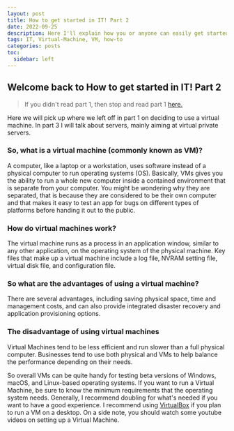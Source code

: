 ```yaml
---
layout: post
title: How to get started in IT! Part 2
date: 2022-09-25
description: Here I'll explain how you or anyone can easily get started in exploring IT, to make it easy I broke this into parts
tags: IT, Virtual-Machine, VM, how-to
categories: posts
toc:
  sidebar: left
---
```


## Welcome back to How to get started in IT! Part 2

> If you didn't read part 1, then stop and read part 1 [here.](https://aaronplayzgaming.com/blog/2022/how-to-get-started/)

Here we will pick up where we left off in part 1 on deciding to use a virtual machine. In part 3 I will talk about servers, mainly aiming at virtual private servers.

### So, what is a virtual machine (commonly known as VM)?

A computer, like a laptop or a workstation, uses software instead of a physical computer to run operating systems (OS). Basically, VMs gives you the ability to run a whole new computer inside a contained environment that is separate from your computer. You might be wondering why they are separated, that is because they are considered to be their own computer and that makes it easy to test an app for bugs on different types of platforms before handing it out to the public.

### How do virtual machines work?

The virtual machine runs as a process in an application window, similar to any other application, on the operating system of the physical machine. Key files that make up a virtual machine include a log file, NVRAM setting file, virtual disk file, and configuration file.

### So what are the advantages of using a virtual machine?

There are several advantages, including saving physical space, time and management costs, and can also provide integrated disaster recovery and application provisioning options.

### The disadvantage of using virtual machines

Virtual Machines tend to be less efficient and run slower than a full physical computer. Businesses tend to use both physical and VMs to help balance the performance depending on their needs.

So overall VMs can be quite handy for testing beta versions of Windows, macOS, and Linux-based operating systems. If you want to run a Virtual Machine, be sure to know the minimum requirements that the operating system needs. Generally, I recommend doubling for what's needed if you want to have a good experience. I recommend using [VirtualBox](https://www.virtualbox.org/) if you plan to run a VM on a desktop. On a side note, you should watch some youtube videos on setting up a Virtual Machine.
